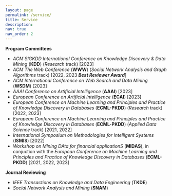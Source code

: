```yaml
---
layout: page
permalink: /service/
title: Service
description: 
nav: true
nav_order: 2
---
```


<b> Program Committees </b>
- <i> ACM SIGKDD International Conference on Knowledge Discovery & Data Mining </i> (<b>KDD</b>) (<i>Research</i> track) [2023]
- <i> ACM The Web Conference</i> (<b>WWW</b>) (<i>Social Network Analysis and Graph Algorithms</i> track) [2022, 2023 <b><i>Best Reviewer Award</i></b>]
- <i> ACM International Conference on Web Search and Data Mining</i> (<b>WSDM</b>) [2023]
- <i> AAAI Conference on Artificial Intelligence</i> (<b>AAAI</b>) [2023]
- <i> European Conference on Artificial Intelligence</i> (<b>ECAI</b>) [2023]
- <i> European Conference on Machine Learning and Principles and Practice of Knowledge Discovery in Databases</i> (<b>ECML-PKDD</b>) (<i>Research</i> track) [2022, 2023]
- <i> European Conference on Machine Learning and Principles and Practice of Knowledge Discovery in Databases</i> (<b>ECML-PKDD</b>) (<i>Applied Data Science</i> track) [2021, 2022]
- <i> International Symposium on Methodologies for Intelligent Systems</i> (<b>ISMIS</b>) [2022]
- <i> Workshop on MIning DAta for financial applicationS</i> (<b>MIDAS</b>), in conjuction with the <i>European Conference on Machine Learning and Principles and Practice of Knowledge Discovery in Databases</i> (<b>ECML-PKDD</b>) [2021, 2022, 2023]

<b> Journal Reviewing </b>
- <i>IEEE Transactions on Knowledge and Data Engineering</i> (<b>TKDE</b>)
- <i>Social Network Analysis and Mining</i> (<b>SNAM</b>)


